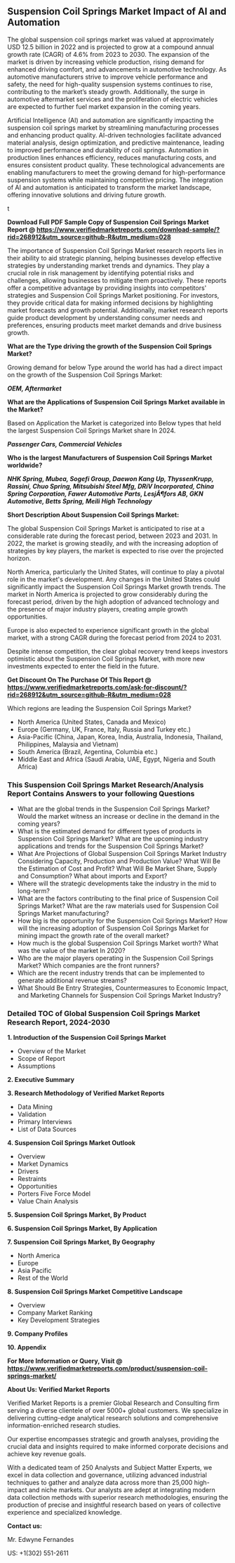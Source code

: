 <h2>Suspension Coil Springs Market Impact of AI and Automation</h2><p>The global suspension coil springs market was valued at approximately USD 12.5 billion in 2022 and is projected to grow at a compound annual growth rate (CAGR) of 4.6% from 2023 to 2030. The expansion of the market is driven by increasing vehicle production, rising demand for enhanced driving comfort, and advancements in automotive technology. As automotive manufacturers strive to improve vehicle performance and safety, the need for high-quality suspension systems continues to rise, contributing to the market’s steady growth. Additionally, the surge in automotive aftermarket services and the proliferation of electric vehicles are expected to further fuel market expansion in the coming years.</p><p>Artificial Intelligence (AI) and automation are significantly impacting the suspension coil springs market by streamlining manufacturing processes and enhancing product quality. AI-driven technologies facilitate advanced material analysis, design optimization, and predictive maintenance, leading to improved performance and durability of coil springs. Automation in production lines enhances efficiency, reduces manufacturing costs, and ensures consistent product quality. These technological advancements are enabling manufacturers to meet the growing demand for high-performance suspension systems while maintaining competitive pricing. The integration of AI and automation is anticipated to transform the market landscape, offering innovative solutions and driving future growth.</p>t</p><p id="" class=""><strong>Download Full PDF Sample Copy of Suspension Coil Springs Market Report @ <a href="https://www.verifiedmarketreports.com/download-sample/?rid=268912&utm_source=github-R&utm_medium=028" target="_blank">https://www.verifiedmarketreports.com/download-sample/?rid=268912&utm_source=github-R&utm_medium=028</a></strong></p><p>The importance of&nbsp;Suspension Coil Springs Market research reports lies in their ability to aid strategic planning, helping businesses develop effective strategies by understanding market trends and dynamics. They play a crucial role in risk management by identifying potential risks and challenges, allowing businesses to mitigate them proactively. These reports offer a competitive advantage by providing insights into competitors' strategies and Suspension Coil Springs Market positioning. For investors, they provide critical data for making informed decisions by highlighting market forecasts and growth potential. Additionally, market research reports guide product development by understanding consumer needs and preferences, ensuring products meet market demands and drive business growth.</p><p><strong>What are the&nbsp;Type driving the growth of the Suspension Coil Springs Market?</strong></p><p id="" class="">Growing demand for below Type around the world has had a direct impact on the growth of the Suspension Coil Springs Market:</p><em><strong>OEM, Aftermarket</strong></em></p><strong>What are the&nbsp;Applications&nbsp;of Suspension Coil Springs Market available in the Market?</strong></p><p id="" class="">Based on Application the Market is categorized into Below types that held the largest Suspension Coil Springs Market share In 2024.</p><em><strong>Passenger Cars, Commercial Vehicles</strong></em></p><strong>Who is the largest Manufacturers of Suspension Coil Springs Market worldwide?</strong></p><p><em><strong>NHK Spring, Mubea, Sogefi Group, Daewon Kang Up, ThyssenKrupp, Rassini, Chuo Spring, Mitsubishi Steel Mfg, DRiV Incorporated, China Spring Corporation, Fawer Automotive Parts, LesjÃ¶fors AB, GKN Automotive, Betts Spring, Meili High Technology</strong></em></p><p id="" class=""><strong>Short Description About Suspension Coil Springs Market:</strong></p><p>The global Suspension Coil Springs Market is anticipated to rise at a considerable rate during the forecast period, between 2023 and 2031. In 2022, the market is growing steadily, and with the increasing adoption of strategies by key players, the market is expected to rise over the projected horizon.</p><p>North America, particularly the United States, will continue to play a pivotal role in the market's development. Any changes in the United States could significantly impact the Suspension Coil Springs Market growth trends. The market in North America is projected to grow considerably during the forecast period, driven by the high adoption of advanced technology and the presence of major industry players, creating ample growth opportunities.</p><p>Europe is also expected to experience significant growth in the global market, with a strong CAGR during the forecast period from 2024 to 2031.</p><p>Despite intense competition, the clear global recovery trend keeps investors optimistic about the Suspension Coil Springs Market, with more new investments expected to enter the field in the future.</p><p id="" class=""><strong>Get Discount On The Purchase Of This Report @ <a href="https://www.verifiedmarketreports.com/ask-for-discount/?rid=268912&utm_source=github-R&utm_medium=028" target="_blank">https://www.verifiedmarketreports.com/ask-for-discount/?rid=268912&utm_source=github-R&utm_medium=028</a></strong></p>Which regions are leading the Suspension Coil Springs Market?</p><ul><li>North America (United States, Canada and Mexico)</li><li>Europe (Germany, UK, France, Italy, Russia and Turkey etc.)</li><li>Asia-Pacific (China, Japan, Korea, India, Australia, Indonesia, Thailand, Philippines, Malaysia and Vietnam)</li><li>South America (Brazil, Argentina, Columbia etc.)</li><li>Middle East and Africa (Saudi Arabia, UAE, Egypt, Nigeria and South Africa)</li></ul><h3 id="" class="">This Suspension Coil Springs Market Research/Analysis Report Contains Answers to your following Questions</h3><ul><li>What are the global trends in the Suspension Coil Springs Market? Would the market witness an increase or decline in the demand in the coming years?</li><li>What is the estimated demand for different types of products in Suspension Coil Springs Market? What are the upcoming industry applications and trends for the Suspension Coil Springs Market?</li><li>What Are Projections of Global Suspension Coil Springs Market Industry Considering Capacity, Production and Production Value? What Will Be the Estimation of Cost and Profit? What Will Be Market Share, Supply and Consumption? What about imports and Export?</li><li>Where will the strategic developments take the industry in the mid to long-term?</li><li>What are the factors contributing to the final price of Suspension Coil Springs Market? What are the raw materials used for Suspension Coil Springs Market manufacturing?</li><li>How big is the opportunity for the Suspension Coil Springs Market? How will the increasing adoption of Suspension Coil Springs Market for mining impact the growth rate of the overall market?</li><li>How much is the global Suspension Coil Springs Market worth? What was the value of the market In 2020?</li><li>Who are the major players operating in the Suspension Coil Springs Market? Which companies are the front runners?</li><li>Which are the recent industry trends that can be implemented to generate additional revenue streams?</li><li>What Should Be Entry Strategies, Countermeasures to Economic Impact, and Marketing Channels for Suspension Coil Springs Market Industry?</li></ul><h3 id="" class="">Detailed TOC of Global Suspension Coil Springs Market Research Report, 2024-2030</h3><p id="" class=""><strong>1. Introduction of the Suspension Coil Springs Market</strong></p><ul><li>Overview of the Market</li><li>Scope of Report</li><li>Assumptions</li></ul><p id="" class=""><strong>2. Executive Summary</strong></p><p id="" class=""><strong>3. Research Methodology of Verified Market Reports</strong></p><ul><li>Data Mining</li><li>Validation</li><li>Primary Interviews</li><li>List of Data Sources</li></ul><p id="" class=""><strong>4. Suspension Coil Springs Market Outlook</strong></p><ul><li>Overview</li><li>Market Dynamics</li><li>Drivers</li><li>Restraints</li><li>Opportunities</li><li>Porters Five Force Model</li><li>Value Chain Analysis</li></ul><p id="" class=""><strong>5. Suspension Coil Springs Market, By Product</strong></p><p id="" class=""><strong>6. Suspension Coil Springs Market, By Application</strong></p><p id="" class=""><strong>7. Suspension Coil Springs Market, By Geography</strong></p><ul><li>North America</li><li>Europe</li><li>Asia Pacific</li><li>Rest of the World</li></ul><p id="" class=""><strong>8. Suspension Coil Springs Market Competitive Landscape</strong></p><ul><li>Overview</li><li>Company Market Ranking</li><li>Key Development Strategies</li></ul><p id="" class=""><strong>9. Company Profiles</strong></p><p id="" class=""><strong>10. Appendix</strong></p><p id="" class=""><strong>For More Information or Query, Visit @ <a href="https://www.verifiedmarketreports.com/product/suspension-coil-springs-market/" target="_blank">https://www.verifiedmarketreports.com/product/suspension-coil-springs-market/</a></strong></p><p id="" class=""><strong>About Us: Verified Market Reports</strong></p><p id="" class="">Verified Market Reports is a premier Global Research and Consulting firm serving a diverse clientele of over 5000+ global customers. We specialize in delivering cutting-edge analytical research solutions and comprehensive information-enriched research studies.</p><p id="" class="">Our expertise encompasses strategic and growth analyses, providing the crucial data and insights required to make informed corporate decisions and achieve key revenue goals.</p><p id="" class="">With a dedicated team of 250 Analysts and Subject Matter Experts, we excel in data collection and governance, utilizing advanced industrial techniques to gather and analyze data across more than 25,000 high-impact and niche markets. Our analysts are adept at integrating modern data collection methods with superior research methodologies, ensuring the production of precise and insightful research based on years of collective experience and specialized knowledge.</p><p id="" class=""><strong>Contact us:</strong></p><p id="" class="">Mr. Edwyne Fernandes</p><p id="" class="">US: +1(302) 551-2611</p>